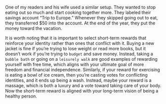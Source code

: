 One of my readers and his wife used a similar setup. They wanted to
stop eating out so much and start cooking together more. They labeled
their savings account “Trip to Europe.” Whenever they skipped going
out to eat, they transferred $50 into the account. At the end of the
year, they put the money toward the vacation.

It is worth noting that it is important to select short-term rewards
that reinforce your identity rather than ones that conflict with it.
Buying a new jacket is fine if you’re trying to lose weight or read more
books, but it doesn’t work if you’re trying to `budget` and save money.
Instead, taking a `bubble bath` or going on a `leisurely walk` are good
examples of rewarding yourself with free time, which aligns with your
ultimate goal of more freedom and financial independence. Similarly,
if your reward for exercising is eating a bowl of ice cream, then you’re
casting votes for conflicting identities, and it ends up being a wash.
Instead, maybe your reward is a massage, which is both a luxury and a
vote toward taking care of your body. Now the short-term reward is
aligned with your long-term vision of being a healthy person.